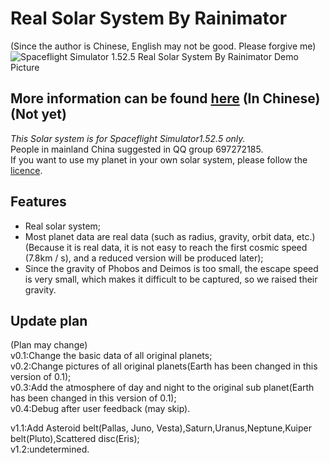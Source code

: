 # Real Solar System By Rainimator  
(Since the author is Chinese, English may not be good. Please forgive me)  
![Spaceflight Simulator 1.52.5 Real Solar System By Rainimator Demo Picture](https://sm.ms/image/HwSe8buM4JKnaly)  
## More information can be found [here](https://space.bilibili.com/2099051477) (In Chinese)(Not yet)
*This Solar system is for Spaceflight Simulator1.52.5 only.*  
People in mainland China suggested in QQ group 697272185.  
If you want to use my planet in your own solar system, please follow the [licence](./LICENCE).  
## Features
- Real solar system;  
- Most planet data are real data (such as radius, gravity, orbit data, etc.)(Because it is real data, it is not easy to reach the first cosmic speed (7.8km / s), and a reduced version will be produced later);  
- Since the gravity of Phobos and Deimos is too small, the escape speed is very small, which makes it difficult to be captured, so we raised their gravity.  
## Update plan
(Plan may change)  
v0.1:Change the basic data of all original planets;  
v0.2:Change pictures of all original planets(Earth has been changed in this version of 0.1);  
v0.3:Add the atmosphere of day and night to the original sub planet(Earth has been changed in this version of 0.1);  
v0.4:Debug after user feedback (may skip).
  
v1.1:Add Asteroid belt(Pallas, Juno, Vesta),Saturn,Uranus,Neptune,Kuiper belt(Pluto),Scattered disc(Eris);  
v1.2:undetermined.
